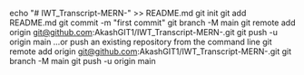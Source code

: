 echo "# IWT_Transcript-MERN-" >> README.md
git init
git add README.md
git commit -m "first commit"
git branch -M main
git remote add origin git@github.com:AkashGIT1/IWT_Transcript-MERN-.git
git push -u origin main
…or push an existing repository from the command line
git remote add origin git@github.com:AkashGIT1/IWT_Transcript-MERN-.git
git branch -M main
git push -u origin main
